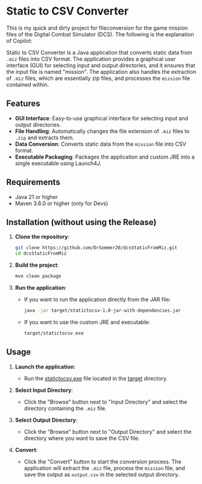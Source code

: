 # Static to CSV Converter

This is my quick and dirty project for fileconversion for the game mission files of the Digital Combat Simulator (DCS). The following is the explanation of Copilot:

Static to CSV Converter is a Java application that converts static data from `.miz` files into CSV format. The application provides a graphical user interface (GUI) for selecting input and output directories, and it ensures that the input file is named "mission". The application also handles the extraction of `.miz` files, which are essentially zip files, and processes the `mission` file contained within.

## Features

- **GUI Interface**: Easy-to-use graphical interface for selecting input and output directories.
- **File Handling**: Automatically changes the file extension of `.miz` files to `.zip` and extracts them.
- **Data Conversion**: Converts static data from the `mission` file into CSV format.
- **Executable Packaging**: Packages the application and custom JRE into a single executable using Launch4J.

## Requirements

- Java 21 or higher
- Maven 3.6.0 or higher (only for Devs)

## Installation (without using the Release)

1. **Clone the repository**:
    ```sh
    git clone https://github.com/DrSommer20/dcsStaticFromMiz.git
    cd dcsStaticFromMiz
    ```

2. **Build the project**:
    ```sh
    mvn clean package
    ```

3. **Run the application**:
    - If you want to run the application directly from the JAR file:
      ```sh
      java -jar target/statictocsv-1.0-jar-with-dependencies.jar
      ```
    - If you want to use the custom JRE and executable:
      ```sh
      target/statictocsv.exe
      ```

## Usage

1. **Launch the application**:
    - Run the [statictocsv.exe](http://_vscodecontentref_/0) file located in the [target](http://_vscodecontentref_/1) directory.

2. **Select Input Directory**:
    - Click the "Browse" button next to "Input Directory" and select the directory containing the `.miz` file.

3. **Select Output Directory**:
    - Click the "Browse" button next to "Output Directory" and select the directory where you want to save the CSV file.

4. **Convert**:
    - Click the "Convert" button to start the conversion process. The application will extract the `.miz` file, process the `mission` file, and save the output as `output.csv` in the selected output directory.
